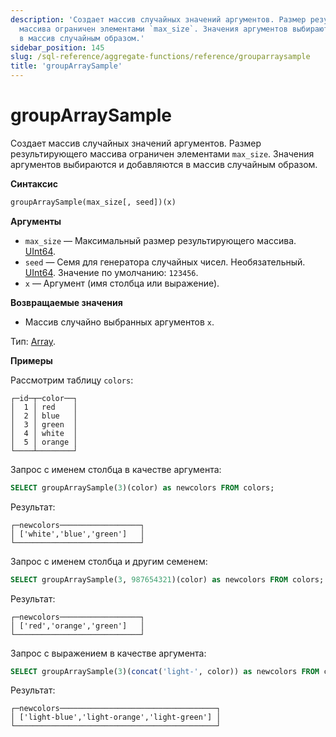 ```yaml
---
description: 'Создает массив случайных значений аргументов. Размер результирующего
  массива ограничен элементами `max_size`. Значения аргументов выбираются и добавляются
  в массив случайным образом.'
sidebar_position: 145
slug: /sql-reference/aggregate-functions/reference/grouparraysample
title: 'groupArraySample'
---
```



# groupArraySample

Создает массив случайных значений аргументов. Размер результирующего массива ограничен элементами `max_size`. Значения аргументов выбираются и добавляются в массив случайным образом.

**Синтаксис**

```sql
groupArraySample(max_size[, seed])(x)
```

**Аргументы**

- `max_size` — Максимальный размер результирующего массива. [UInt64](../../data-types/int-uint.md).
- `seed` — Семя для генератора случайных чисел. Необязательный. [UInt64](../../data-types/int-uint.md). Значение по умолчанию: `123456`.
- `x` — Аргумент (имя столбца или выражение).

**Возвращаемые значения**

- Массив случайно выбранных аргументов `x`.

Тип: [Array](../../data-types/array.md).

**Примеры**

Рассмотрим таблицу `colors`:

```text
┌─id─┬─color──┐
│  1 │ red    │
│  2 │ blue   │
│  3 │ green  │
│  4 │ white  │
│  5 │ orange │
└────┴────────┘
```

Запрос с именем столбца в качестве аргумента:

```sql
SELECT groupArraySample(3)(color) as newcolors FROM colors;
```

Результат:

```text
┌─newcolors──────────────────┐
│ ['white','blue','green']   │
└────────────────────────────┘
```

Запрос с именем столбца и другим семенем:

```sql
SELECT groupArraySample(3, 987654321)(color) as newcolors FROM colors;
```

Результат:

```text
┌─newcolors──────────────────┐
│ ['red','orange','green']   │
└────────────────────────────┘
```

Запрос с выражением в качестве аргумента:

```sql
SELECT groupArraySample(3)(concat('light-', color)) as newcolors FROM colors;
```

Результат:

```text
┌─newcolors───────────────────────────────────┐
│ ['light-blue','light-orange','light-green'] │
└─────────────────────────────────────────────┘
```

